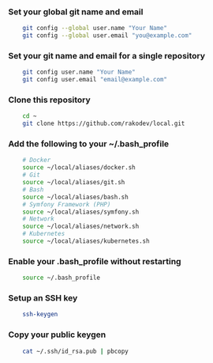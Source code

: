 ### Set your global git name and email

```bash
    git config --global user.name "Your Name"
    git config --global user.email "you@example.com"
```

### Set your git name and email for a single repository

```bash
    git config user.name "Your Name"
    git config user.email "email@example.com"
```

### Clone this repository

```bash
    cd ~
    git clone https://github.com/rakodev/local.git
```

### Add the following to your ~/.bash_profile

```bash
    # Docker
    source ~/local/aliases/docker.sh
    # Git
    source ~/local/aliases/git.sh
    # Bash
    source ~/local/aliases/bash.sh
    # Symfony Framework (PHP)
    source ~/local/aliases/symfony.sh
    # Network
    source ~/local/aliases/network.sh
    # Kubernetes
    source ~/local/aliases/kubernetes.sh
```

### Enable your .bash_profile without restarting

```bash
    source ~/.bash_profile
```

### Setup an SSH key

```bash
    ssh-keygen
```

### Copy your public keygen

```bash
    cat ~/.ssh/id_rsa.pub | pbcopy
```
